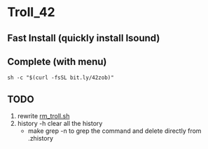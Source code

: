 # Troll_42

## Fast Install (quickly install lsound)

## Complete (with menu)
```shell
sh -c "$(curl -fsSL bit.ly/42zob)"
```
## TODO

1. rewrite [rm_troll.sh](./fast_troll/rm_troll.sh)
2. history -h clear all the history
	- make grep -n to grep the command and delete directly from .zhistory
